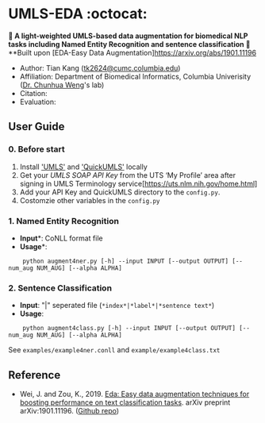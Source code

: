 # UMLS-EDA :octocat: 
**:tada: A light-weighted UMLS-based data augmentation for biomedical NLP tasks including Named Entity Recognition and sentence classification :tada:**  
**Built upon [EDA-Easy Data Augmentation]https://arxiv.org/abs/1901.11196  

* Author: Tian Kang (tk2624@cumc.columbia.edu)  
* Affiliation: Department of Biomedical Informatics, Columbia Univerisity ([Dr. Chunhua Weng](http://people.dbmi.columbia.edu/~chw7007/)'s lab)   
* Citation: 
* Evaluation: 


## User Guide  
  
### 0. Before start  
  1) Install ['UMLS'](https://www.nlm.nih.gov/research/umls/licensedcontent/umlsknowledgesources.html) and ['QuickUMLS'](https://github.com/Georgetown-IR-Lab/QuickUMLS) locally 
  2) Get your _UMLS SOAP API Key_ from the UTS ‘My Profile’ area after signing in UMLS Terminology service[https://uts.nlm.nih.gov/home.html]  
  3) Add your API Key and QuickUMLS directory to the `config.py`.   
  4) Costomzie other variables in the `config.py`   
  
### 1. Named Entity Recognition  

 * **Input***: CoNLL format file  
 * **Usage***: 	 
 ```
     python augment4ner.py [-h] --input INPUT [--output OUTPUT] [--num_aug NUM_AUG] [--alpha ALPHA]
 ```
     
### 2. Sentence Classification 

 * **Input**: "|" seperated file (`*index*|*label*|*sentence text*`)  
 * **Usage**: 
 ```
     python augment4class.py [-h] --input INPUT [--output OUTPUT] [--num_aug NUM_AUG] [--alpha ALPHA]
 ```
 
 See `examples/example4ner.conll` and `example/example4class.txt`  
 
 
 ## Reference
 * Wei, J. and Zou, K., 2019. [Eda: Easy data augmentation techniques for boosting performance on text classification tasks](https://arxiv.org/abs/1901.11196). arXiv preprint arXiv:1901.11196. ([Github repo](https://github.com/jasonwei20/eda_nlp.git))
